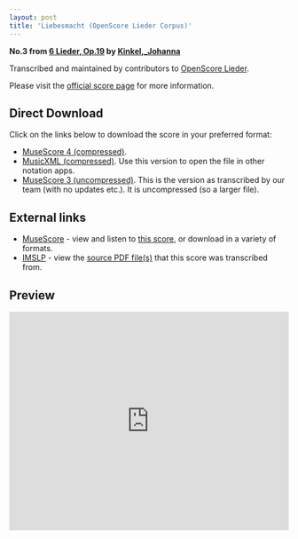 ```yaml
---
layout: post
title: 'Liebesmacht (OpenScore Lieder Corpus)'
---
```


__No.3 from [6 Lieder, Op.19](https://fourscoreandmore.org/openscore/lieder/Kinkel,_Johanna/6_Lieder,_Op.19/) by [Kinkel,_Johanna](https://fourscoreandmore.org/openscore/lieder/Kinkel,_Johanna)__

Transcribed and maintained by contributors to [OpenScore Lieder].

Please visit the [official score page] for more information.

[official score page]: https://musescore.com/openscore-lieder-corpus/scores/5988388
[OpenScore Lieder]: https://musescore.com/openscore-lieder-corpus

## Direct Download

Click on the links below to download the score in your preferred format:
- [MuseScore 4 (compressed)](https://fourscoreandmore.org/openscore/lieder/Kinkel,_Johanna/6_Lieder,_Op.19/3_Liebesmacht.mscz).
- [MusicXML (compressed)](https://fourscoreandmore.org/openscore/lieder/Kinkel,_Johanna/6_Lieder,_Op.19/3_Liebesmacht.mxl). Use this version to open the file in other notation apps.
- [MuseScore 3 (uncompressed)](https://raw.githubusercontent.com/OpenScore/Lieder/refs/heads/main/scores/Kinkel,_Johanna/6_Lieder,_Op.19/3_Liebesmacht/lc5988388.mscx). This is the version as transcribed by our team (with no updates etc.). It is uncompressed (so a larger file).

## External links

- [MuseScore] - view and listen to [this score][MuseScore], or download in a variety of formats.
- [IMSLP] - view the [source PDF file(s)][IMSLP] that this score was transcribed from.

[MuseScore]: https://musescore.com/score/5988388
[IMSLP]: https://imslp.org/wiki/Special:ReverseLookup/171873

## Preview

<iframe width="100%" height="394" src="https://musescore.com/openscore-lieder-corpus/scores/5988388/embed" frameborder="0" allowfullscreen allow="autoplay; fullscreen"></iframe>
